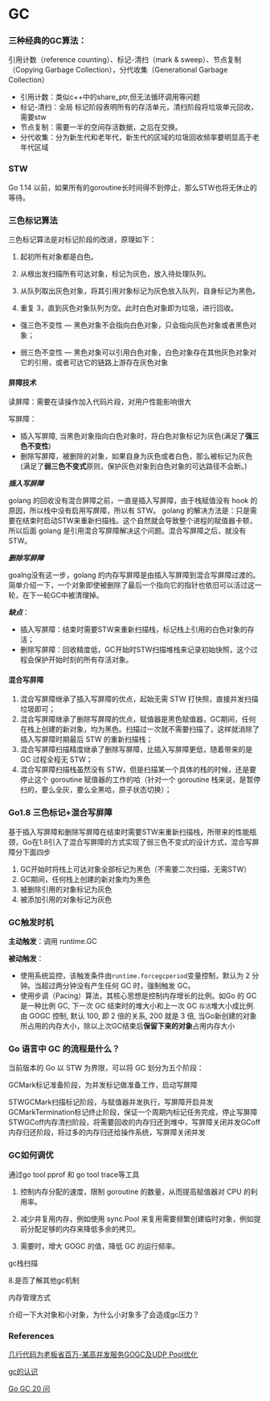 # GC

### 三种经典的GC算法：

引用计数（reference counting）、标记-清扫（mark & sweep）、节点复制（Copying Garbage Collection），分代收集（Generational Garbage Collection）

- 引用计数：类似c++中的share_ptr,但无法循环调用等问题
- 标记-清扫：全局 标记阶段表明所有的存活单元，清扫阶段将垃圾单元回收，需要stw
- 节点复制：需要一半的空间存活数据，之后在交换。
- 分代收集：分为新生代和老年代，新生代的区域的垃圾回收频率要明显高于老年代区域

### STW

 Go 1.14 以前，如果所有的goroutine长时间得不到停止，那么STW也将无休止的等待。

### 三色标记算法

三色标记算法是对标记阶段的改进，原理如下：

1. 起初所有对象都是白色。

2. 从根出发扫描所有可达对象，标记为灰色，放入待处理队列。

3. 从队列取出灰色对象，将其引用对象标记为灰色放入队列，自身标记为黑色。

4. 重复 3，直到灰色对象队列为空。此时白色对象即为垃圾，进行回收。

- 强三色不变性 — 黑色对象不会指向白色对象，只会指向灰色对象或者黑色对象；

- 弱三色不变性 — 黑色对象可以引用白色对象，白色对象存在其他灰色对象对它的引用，或者可达它的链路上游存在灰色对象

#### 屏障技术

读屏障：需要在读操作加入代码片段，对用户性能影响很大

写屏障：

- 插入写屏障,  当黑色对象指向白色对象时，将白色对象标记为灰色(满足了**强三色不变性**)
- 删除写屏障，被删除的对象，如果自身为灰色或者白色，那么被标记为灰色(满足了**弱三色不变式**原则，保护灰色对象到白色对象的可达路径不会断。)

***插入写屏障***

golang 的回收没有混合屏障之前，一直是插入写屏障，由于栈赋值没有 hook 的原因，所以栈中没有启用写屏障，所以有 STW。 golang 的解决方法是：只是需要在结束时启动STW来重新扫描栈。这个自然就会导致整个进程的赋值器卡顿，所以后面 golang 是引用混合写屏障解决这个问题。混合写屏障之后，就没有 STW。

***删除写屏障***

goalng没有这一步，golang 的内存写屏障是由插入写屏障到混合写屏障过渡的。简单介绍一下，一个对象即使被删除了最后一个指向它的指针也依旧可以活过这一轮，在下一轮GC中被清理掉。

***缺点***：

- 插入写屏障：结束时需要STW来重新扫描栈，标记栈上引用的白色对象的存活；
- 删除写屏障：回收精度低，GC开始时STW扫描堆栈来记录初始快照，这个过程会保护开始时刻的所有存活对象。

#### 混合写屏障

1. 混合写屏障继承了插入写屏障的优点，起始无需 STW 打快照，直接并发扫描垃圾即可；
2. 混合写屏障继承了删除写屏障的优点，赋值器是黑色赋值器，GC期间，任何在栈上创建的新对象，均为黑色。扫描过一次就不需要扫描了，这样就消除了插入写屏障时期最后 STW 的重新扫描栈；
3. 混合写屏障扫描精度继承了删除写屏障，比插入写屏障更低，随着带来的是 GC 过程全程无 STW；
4. 混合写屏障扫描栈虽然没有 STW，但是扫描某一个具体的栈的时候，还是要停止这个 goroutine 赋值器的工作的哈（针对一个 goroutine 栈来说，是暂停扫的，要么全灰，要么全黑哈，原子状态切换）；

### Go1.8 三色标记+混合写屏障

基于插入写屏障和删除写屏障在结束时需要STW来重新扫描栈，所带来的性能瓶颈，Go在1.8引入了混合写屏障的方式实现了弱三色不变式的设计方式，混合写屏障分下面四步

1. GC开始时将栈上可达对象全部标记为黑色（不需要二次扫描，无需STW）
2. GC期间，任何栈上创建的新对象均为黑色
3. 被删除引用的对象标记为灰色
4. 被添加引用的对象标记为灰色

### GC触发时机

**主动触发**：调用 runtime.GC 

**被动触发**：

- 使用系统监控，该触发条件由`runtime.forcegcperiod`变量控制，默认为 2 分钟。当超过两分钟没有产生任何 GC 时，强制触发 GC。
- 使用步调（Pacing）算法，其核心思想是控制内存增长的比例。如Go 的 GC 是一种比例 GC, 下一次 GC 结束时的堆大小和上一次 GC `存活`堆大小成比例. 由 GOGC 控制, 默认 100, 即 2 倍的关系, 200 就是 3 倍, 
  当Go新创建的对象所占用的内存大小，除以上次GC结束后**保留下来的对象**占用内存大小

### Go 语言中 GC 的流程是什么？

当前版本的 Go 以 STW 为界限，可以将 GC 划分为五个阶段：

GCMark标记准备阶段，为并发标记做准备工作，启动写屏障

STWGCMark扫描标记阶段，与赋值器并发执行，写屏障开启并发GCMarkTermination标记终止阶段，保证一个周期内标记任务完成，停止写屏障STWGCoff内存清扫阶段，将需要回收的内存归还到堆中，写屏障关闭并发GCoff内存归还阶段，将过多的内存归还给操作系统，写屏障关闭并发

### GC如何调优

通过go tool pprof 和 go tool trace等工具

1. 控制内存分配的速度，限制 goroutine 的数量，从而提高赋值器对 CPU 的利用率。

2. 减少并复用内存，例如使用 sync.Pool 来复用需要频繁创建临时对象，例如提前分配足够的内存来降低多余的拷贝。

3. 需要时，增大 GOGC 的值，降低 GC 的运行频率。

   

gc栈扫描

8.是否了解其他gc机制

内存管理方式

介绍一下大对象和小对象，为什么小对象多了会造成gc压力？

### References

[几行代码为老板省百万-某高并发服务GOGC及UDP Pool优化](https://mp.weixin.qq.com/s/EuJ3Pw0s24Nr1h2edn5Sgg)

[gc的认识]()

[Go GC 20 问](https://zhuanlan.zhihu.com/p/109431787)

​	
